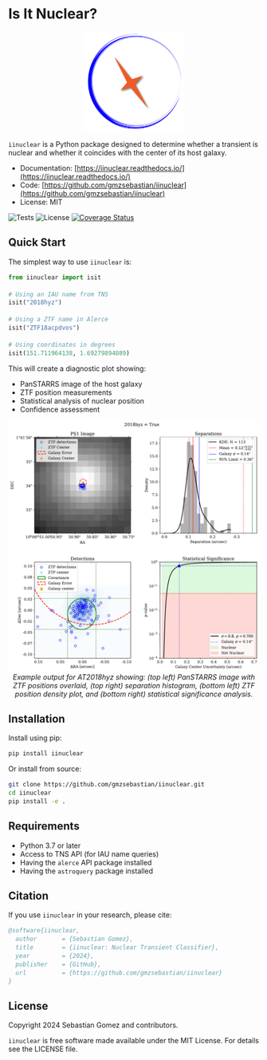 # Is It Nuclear?

<p align="center">
  <img src="docs/images/iinuclear.png" width="200">
</p>

`iinuclear` is a Python package designed to determine whether a transient is nuclear and whether it coincides with the center of its host galaxy.

* Documentation: [https://iinuclear.readthedocs.io/](https://iinuclear.readthedocs.io/)
* Code: [https://github.com/gmzsebastian/iinuclear](https://github.com/gmzsebastian/iinuclear)
* License: MIT

![Tests](https://github.com/gmzsebastian/iinuclear/actions/workflows/ci_tests.yml/badge.svg)
![License](http://img.shields.io/badge/license-MIT-blue.svg)
[![Coverage Status](https://coveralls.io/repos/github/gmzsebastian/iinuclear/badge.svg?branch=main)](https://coveralls.io/github/gmzsebastian/iinuclear?branch=main)

## Quick Start

The simplest way to use `iinuclear` is:

```python
from iinuclear import isit

# Using an IAU name from TNS
isit("2018hyz")

# Using a ZTF name in Alerce
isit("ZTF18acpdvos")

# Using coordinates in degrees
isit(151.711964138, 1.69279894089)
```

This will create a diagnostic plot showing:
- PanSTARRS image of the host galaxy
- ZTF position measurements
- Statistical analysis of nuclear position
- Confidence assessment

<p align="center">
  <img src="docs/images/2018hyz_iinuclear.pdf" width="800">
  <br>
  <em>Example output for AT2018hyz showing: (top left) PanSTARRS image with ZTF positions overlaid, 
  (top right) separation histogram, (bottom left) ZTF position density plot, and 
  (bottom right) statistical significance analysis.</em>
</p>

## Installation

Install using pip:
```bash
pip install iinuclear
```

Or install from source:
```bash
git clone https://github.com/gmzsebastian/iinuclear.git
cd iinuclear
pip install -e .
```

## Requirements

* Python 3.7 or later
* Access to TNS API (for IAU name queries)
* Having the ``alerce`` API package installed
* Having the ``astroquery`` package installed

## Citation

If you use `iinuclear` in your research, please cite:

```bibtex
@software{iinuclear,
  author       = {Sebastian Gomez},
  title        = {iinuclear: Nuclear Transient Classifier},
  year         = {2024},
  publisher    = {GitHub},
  url          = {https://github.com/gmzsebastian/iinuclear}
}
```

## License

Copyright 2024 Sebastian Gomez and contributors.

`iinuclear` is free software made available under the MIT License. For details see the LICENSE file.
